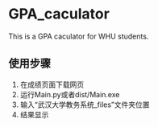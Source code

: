 # GPA_caculator
 This is a GPA caculator for WHU students.
 ## 使用步骤
 1. 在成绩页面下载网页
 2. 运行Main.py或者dist/Main.exe
 3. 输入“武汉大学教务系统_files”文件夹位置
 4. 结果显示